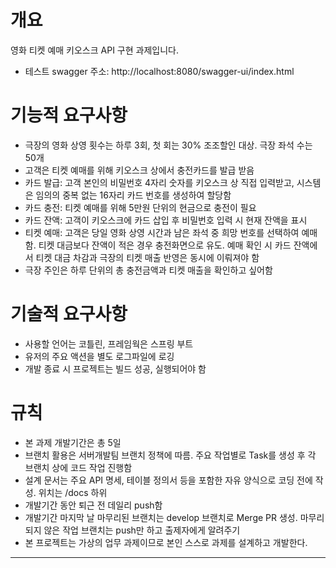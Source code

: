 # 개요
영화 티켓 예매 키오스크 API 구현 과제입니다.
- 테스트 swagger 주소: http://localhost:8080/swagger-ui/index.html

# 기능적 요구사항
- 극장의 영화 상영 횟수는 하루 3회, 첫 회는 30% 조조할인 대상. 극장 좌석 수는 50개
- 고객은 티켓 예매를 위해 키오스크 상에서 충전카드를 발급 받음
- 카드 발급: 고객 본인의 비밀번호 4자리 숫자를 키오스크 상 직접 입력받고, 시스템은 임의의 중복 없는 16자리 카드 번호를 생성하여 할당함
- 카드 충전: 티켓 예매를 위해 5만원 단위의 현금으로 충전이 필요
- 카드 잔액: 고객이 키오스크에 카드 삽입 후 비밀번호 입력 시 현재 잔액을 표시
- 티켓 예매: 고객은 당일 영화 상영 시간과 남은 좌석 중 희망 번호를 선택하여 예매함. 티켓 대금보다 잔액이 적은 경우 충전화면으로 유도. 예매 확인 시 카드 잔액에서 티켓 대금 차감과 극장의 티켓 매출 반영은 동시에 이뤄져야 함
- 극장 주인은 하루 단위의 총 충전금액과 티켓 매출을 확인하고 싶어함

# 기술적 요구사항
- 사용할 언어는 코틀린, 프레임웍은 스프링 부트
- 유저의 주요 액션을 별도 로그파일에 로깅
- 개발 종료 시 프로젝트는 빌드 성공, 실행되어야 함

# 규칙
- 본 과제 개발기간은 총 5일
- 브랜치 활용은 서버개발팀 브랜치 정책에 따름. 주요 작업별로 Task를 생성 후 각 브랜치 상에 코드 작업 진행함
- 설계 문서는 주요 API 명세, 테이블 정의서 등을 포함한 자유 양식으로 코딩 전에 작성. 위치는 /docs 하위
- 개발기간 동안 퇴근 전 데일리 push함
- 개발기간 마지막 날 마무리된 브랜치는 develop 브랜치로 Merge PR 생성. 마무리 되지 않은 작업 브랜치는 push만 하고 출제자에게 알려주기
- 본 프로젝트는 가상의 업무 과제이므로 본인 스스로 과제를 설계하고 개발한다.

----

